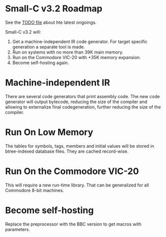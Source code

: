 Small-C v3.2 Roadmap
====================

See the [TODO file](TODO.xit) about hte
latest ongoings.

Small-C v3.2 will:

1. Get a machine-independent IR code
   generator.  For target specific
   generation a separate tool is made.
2. Run on systems with no more than 39K
   main memory.
3. Run on the Commodore VIC-20 with +35K
   memory expansion.
4. Become self-hosting again.

# Machine-independent IR

There are several code generators that
print assembly code.  The new code
generator will output bytecode, reducing
the size of the compiler and allowing
to externalize final codegeneration,
further reducing the size of the
compiler.

# Run On Low Memory

The tables for symbols, tags, members
and initial values will be stored in
btree-indexed database files.  They
are cached record-wise.

# Run On the Commodore VIC-20

This will require a new run-time
library.  That can be generalized for
all Commodore 8-bit machines.

# Become self-hosting

Replace the preprocessor with the BBC
version to get macros with parameters.
